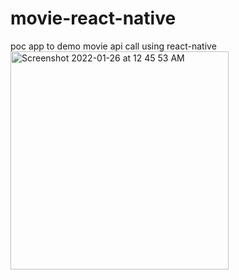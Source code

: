 # movie-react-native
poc app to demo movie api call using react-native
<img width="349" alt="Screenshot 2022-01-26 at 12 45 53 AM" src="https://user-images.githubusercontent.com/77294839/151043950-6177d6df-dc59-40f0-a7bc-288c5ef782f6.png">
